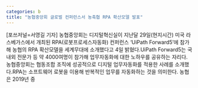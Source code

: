 ```yaml
---
categories: b
title: "농협중앙회 글로벌 컨퍼런스서 농축협 RPA 확산모델 발표"
---
```

[포쓰저널=서영길 기자] 농협중앙회는 디지털혁신실이 지난달 29일(현지시간) 미국 라스베가스에서 개최된 RPA(로봇프로세스자동화) 컨퍼런스 ‘UiPath Forward5’에 참가해 농협의 RPA 확산모델을 세계무대에 소개했다고 4일 밝혔다.UiPath Forward5는 국내외 전문가 등 약 4000여명이 참가해 업무자동화에 대한 노하우를 공유하는 자리다. 농협중앙회는 협동조합 조직에 성공적으로 디지털 업무자동화를 적용한 사례를 소개했다.RPA는 소프트웨어 로봇을 이용해 반복적인 업무를 자동화하는 것을 의미한다. 농협은 2019년 중
